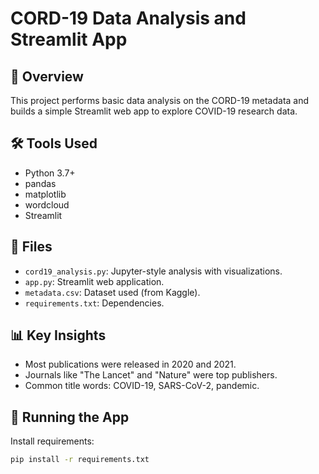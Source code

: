 # CORD-19 Data Analysis and Streamlit App

## 📌 Overview

This project performs basic data analysis on the CORD-19 metadata and builds a simple Streamlit web app to explore COVID-19 research data.

## 🛠️ Tools Used

- Python 3.7+
- pandas
- matplotlib
- wordcloud
- Streamlit

## 📁 Files

- `cord19_analysis.py`: Jupyter-style analysis with visualizations.
- `app.py`: Streamlit web application.
- `metadata.csv`: Dataset used (from Kaggle).
- `requirements.txt`: Dependencies.

## 📊 Key Insights

- Most publications were released in 2020 and 2021.
- Journals like "The Lancet" and "Nature" were top publishers.
- Common title words: COVID-19, SARS-CoV-2, pandemic.

## 🚀 Running the App

Install requirements:

```bash
pip install -r requirements.txt
